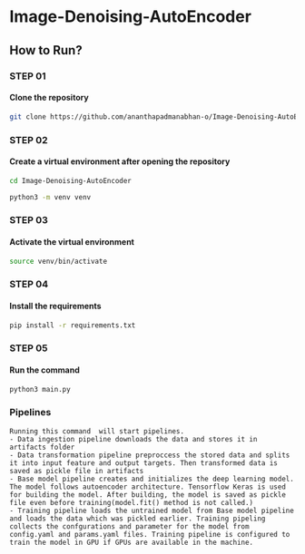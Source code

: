 # Image-Denoising-AutoEncoder

## How to Run?

### STEP 01
#### Clone the repository
```bash 
git clone https://github.com/ananthapadmanabhan-o/Image-Denoising-AutoEncoder.git
```

### STEP 02
#### Create a virtual environment after opening the repository
```bash 
cd Image-Denoising-AutoEncoder
```
```bash
python3 -m venv venv
```
### STEP 03
#### Activate the virtual environment

```bash
source venv/bin/activate
```


### STEP 04
#### Install the requirements
```bash
pip install -r requirements.txt
```

### STEP 05
#### Run the command
```bash
python3 main.py
```

### Pipelines

```
Running this command  will start pipelines.
- Data ingestion pipeline downloads the data and stores it in artifacts folder
- Data transformation pipeline preproccess the stored data and splits it into input feature and output targets. Then transformed data is saved as pickle file in artifacts
- Base model pipeline creates and initializes the deep learning model. The model follows autoencoder architecture. Tensorflow Keras is used for building the model. After building, the model is saved as pickle file even before training(model.fit() method is not called.)
- Training pipeline loads the untrained model from Base model pipeline and loads the data which was pickled earlier. Training pipeling collects the confgurations and parameter for the model from config.yaml and params.yaml files. Training pipeline is configured to train the model in GPU if GPUs are available in the machine.
```